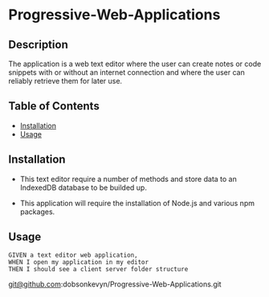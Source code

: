 # Progressive-Web-Applications

## Description

The application is a web text editor where the user can create notes or code snippets with or without an internet connection and where the user can reliably retrieve them for later use.

## Table of Contents

* [Installation](#installation)
* [Usage](#usage)

## Installation

* This text editor require a number of methods and store data to an IndexedDB database to be builded up.

* This application will require the installation of Node.js and various npm packages.

## Usage


``````    
GIVEN a text editor web application, 
WHEN I open my application in my editor
THEN I should see a client server folder structure
``````

git@github.com:dobsonkevyn/Progressive-Web-Applications.git
